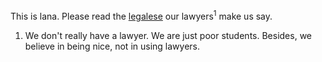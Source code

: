 This is lana. Please read the <a href="/legalese">legalese</a> our lawyers<sup>1</sup> make us say.

<ol id="footnotes">
<li>We don't really have a lawyer. We are just poor students. Besides, we believe in being nice, not in using lawyers.</li>
</ol> 